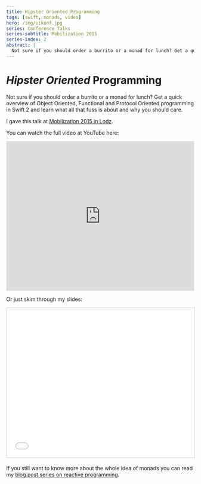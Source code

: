 ```yaml
---
title: Hipster Oriented Programming
tags: [swift, monads, video]
hero: /img/uikonf.jpg
series: Conference Talks
series-subtitle: Mobilization 2015
series-index: 2
abstract: |
  Not sure if you should order a burrito or a monad for lunch? Get a quick overview of Object Oriented, Functional and Protocol Oriented programming in Swift 2 and learn what all that fuss is about and why you should care. (Talk from Mobilization 2015 in Lodz)
---
```


# _Hipster Oriented_ Programming

Not sure if you should order a burrito or a monad for lunch? Get a quick
overview of Object Oriented, Functional and Protocol Oriented programming in
Swift 2 and learn what all that fuss is about and why you should care.

I gave this talk at [Mobilization 2015 in Lodz](http://2015.mobilization.pl/#speakers).

You can watch the full video at YouTube here:
<iframe width="100%" height="400px" src="https://www.youtube.com/embed/lMX7qxgG_T4" frameborder="0" allowfullscreen></iframe>

Or just skim through my slides:
<iframe src="//www.slideshare.net/slideshow/embed_code/key/weIDUUbHcxskYq" width="100%" height="400px" frameborder="0" marginwidth="0" marginheight="0" scrolling="no" style="border:1px solid #CCC; border-width:1px; margin-bottom:5px; max-width: 100%;" allowfullscreen> </iframe>

If you still want to know more about the whole idea of monads you
can read my [blog post series on reactive programming](/series/functional-reactive-programming-in-swift/).
